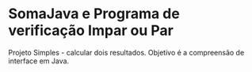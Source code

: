 # SomaJava e Programa de verificação Impar ou Par
Projeto Simples - calcular dois resultados. Objetivo é a compreensão de interface em Java.
